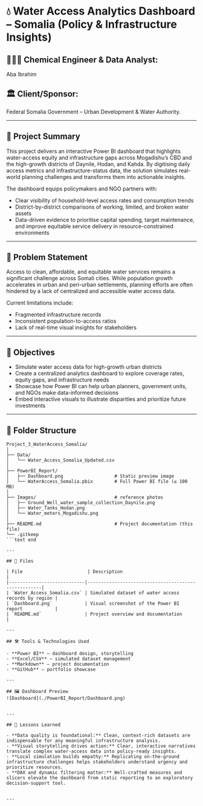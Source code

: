# 💧 Water Access Analytics Dashboard – Somalia (Policy & Infrastructure Insights)

## 👨🏽‍💻 Chemical Engineer & Data Analyst:
Aba Ibrahim

## 🏛️ Client/Sponsor:
Federal Somalia Government – Urban Development & Water Authority. 

---

## 📌 Project Summary

This project delivers an interactive Power BI dashboard that highlights water-access equity and infrastructure gaps across Mogadishu’s CBD and the high-growth districts of Daynile, Hodan, and Kahda. By digitising daily access metrics and infrastructure-status data, the solution simulates real-world planning challenges and transforms them into actionable insights.

The dashboard equips policymakers and NGO partners with:

- Clear visibility of household-level access rates and consumption trends  
- District-by-district comparisons of working, limited, and broken water assets  
- Data-driven evidence to prioritise capital spending, target maintenance, and improve equitable service delivery in resource-constrained environments

---

## 🚨 Problem Statement
Access to clean, affordable, and equitable water services remains a significant challenge across Somali cities. While population growth accelerates in urban and peri-urban settlements, planning efforts are often hindered by a lack of centralized and accessible water access data.

Current limitations include:
- Fragmented infrastructure records
- Inconsistent population-to-access ratios
- Lack of real-time visual insights for stakeholders

---

## 🎯 Objectives
- Simulate water access data for high-growth urban districts
- Create a centralized analytics dashboard to explore coverage rates, equity gaps, and infrastructure needs
- Showcase how Power BI can help urban planners, government units, and NGOs make data-informed decisions
- Embed interactive visuals to illustrate disparities and prioritize future investments

---

## 📂 Folder Structure
```text
Project_3_WaterAccess_Somalia/
│
├── Data/
│   └── Water_Access_Somalia_Updated.csv
│
├── PowerBI_Report/
│   ├── Dashboard.png                   # Static preview image
│   └── WaterAccess_Somalia.pbix        # Full Power BI file (≤ 100 MB)
│
├── Images/                             # reference photos
│   ├── Ground_Well_water_sample_collection_Daynile.png
│   ├── Water_Tanks_Hodan.png
│   └── Water_meters_Mogadishu.png
│
├── README.md                           # Project documentation (this file)
└── .gitkeep                            
```text end       

---

## 📂 Files

| File                        | Description                                         |
|----------------------------|-----------------------------------------------------|
| `Water_Access_Somalia.csv` | Simulated dataset of water access records by region |
| `Dashboard.png`            | Visual screenshot of the Power BI report            |
| `README.md`                | Project overview and documentation                  |

---

## 🛠 Tools & Technologies Used

- **Power BI** – dashboard design, storytelling
- **Excel/CSV** – simulated dataset management
- **Markdown** – project documentation
- **GitHub** – portfolio showcase

---

## 🖼️ Dashboard Preview
![Dashboard](./PowerBI_Report/Dashboard.png)


---

## 📘 Lessons Learned

- **Data quality is foundational:** Clean, context-rich datasets are indispensable for any meaningful infrastructure analysis.  
- **Visual storytelling drives action:** Clear, interactive narratives translate complex water-access data into policy-ready insights.  
- **Local simulation builds empathy:** Replicating on-the-ground infrastructure challenges helps stakeholders understand urgency and prioritize resources.  
- **DAX and dynamic filtering matter:** Well-crafted measures and slicers elevate the dashboard from static reporting to an exploratory decision-support tool.


---

